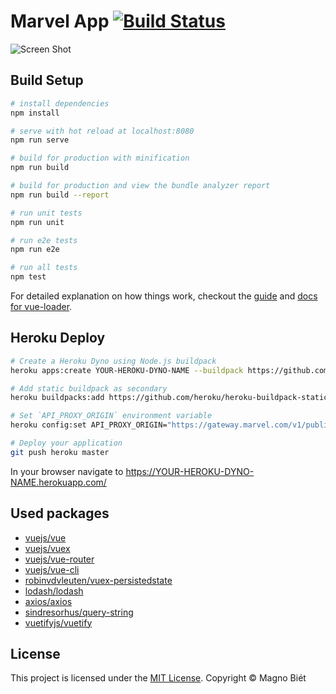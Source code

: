 # Marvel App [![Build Status](https://travis-ci.org/mangobiet/marvel-app.svg?branch=master)](https://travis-ci.org/magnobiet/marvel-app)

![Screen Shot](screen-shot.png)

## Build Setup

``` bash
# install dependencies
npm install

# serve with hot reload at localhost:8080
npm run serve

# build for production with minification
npm run build

# build for production and view the bundle analyzer report
npm run build --report

# run unit tests
npm run unit

# run e2e tests
npm run e2e

# run all tests
npm test
```

For detailed explanation on how things work, checkout the [guide](http://vuejs-templates.github.io/webpack/) and [docs for vue-loader](http://vuejs.github.io/vue-loader).

## Heroku Deploy

```bash
# Create a Heroku Dyno using Node.js buildpack
heroku apps:create YOUR-HEROKU-DYNO-NAME --buildpack https://github.com/heroku/heroku-buildpack-nodejs

# Add static buildpack as secondary
heroku buildpacks:add https://github.com/heroku/heroku-buildpack-static --index 2

# Set `API_PROXY_ORIGIN` environment variable
heroku config:set API_PROXY_ORIGIN="https://gateway.marvel.com/v1/public/"

# Deploy your application
git push heroku master
```

In your browser navigate to https://YOUR-HEROKU-DYNO-NAME.herokuapp.com/

## Used packages

- [vuejs/vue](https://github.com/vuejs/vue)
- [vuejs/vuex](https://github.com/vuejs/vuex)
- [vuejs/vue-router](https://github.com/vuejs/vue-router)
- [vuejs/vue-cli](https://github.com/vuejs/vue-cli)
- [robinvdvleuten/vuex-persistedstate](https://github.com/robinvdvleuten/vuex-persistedstate)
- [lodash/lodash](https://github.com/lodash/lodash)
- [axios/axios](https://github.com/axios/axios)
- [sindresorhus/query-string](https://github.com/sindresorhus/query-string)
- [vuetifyjs/vuetify](https://github.com/vuetifyjs/vuetify)

## License

This project is licensed under the [MIT License](https://magno.mit-license.org/2018). Copyright © Magno Biét
